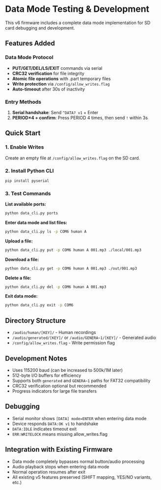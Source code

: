 # Data Mode Testing & Development

This v6 firmware includes a complete data mode implementation for SD card debugging and development.

## Features Added

### Data Mode Protocol
- **PUT/GET/DEL/LS/EXIT** commands via serial
- **CRC32 verification** for file integrity
- **Atomic file operations** with .part temporary files
- **Write protection** via `/config/allow_writes.flag`
- **Auto-timeout** after 30s of inactivity

### Entry Methods
1. **Serial handshake**: Send `^DATA? v1` + Enter
2. **PERIOD×4 + confirm**: Press PERIOD 4 times, then send `!` within 3s

## Quick Start

### 1. Enable Writes
Create an empty file at `/config/allow_writes.flag` on the SD card.

### 2. Install Python CLI
```bash
pip install pyserial
```

### 3. Test Commands

**List available ports:**
```bash
python data_cli.py ports
```

**Enter data mode and list files:**
```bash
python data_cli.py ls -p COM6 human A
```

**Upload a file:**
```bash
python data_cli.py put -p COM6 human A 001.mp3 ./local/001.mp3
```

**Download a file:**
```bash
python data_cli.py get -p COM6 human A 001.mp3 ./out/001.mp3
```

**Delete a file:**
```bash
python data_cli.py del -p COM6 human A 001.mp3
```

**Exit data mode:**
```bash
python data_cli.py exit -p COM6
```

## Directory Structure
- `/audio/human/[KEY]/` - Human recordings
- `/audio/generated/[KEY]/` or `/audio/GENERA~1/[KEY]/` - Generated audio
- `/config/allow_writes.flag` - Write permission flag

## Development Notes
- Uses 115200 baud (can be increased to 500k/1M later)
- 512-byte I/O buffers for efficiency
- Supports both `generated` and `GENERA~1` paths for FAT32 compatibility
- CRC32 verification optional but recommended
- Progress indicators for large file transfers

## Debugging
- Serial monitor shows `[DATA] mode=ENTER` when entering data mode
- Device responds `DATA:OK v1` to handshake
- `DATA:IDLE` indicates timeout exit
- `ERR:WRITELOCK` means missing allow_writes.flag

## Integration with Existing Firmware
- Data mode completely bypasses normal button/audio processing
- Audio playback stops when entering data mode
- Normal operation resumes after exit
- All existing v5 features preserved (SHIFT mapping, YES/NO variants, etc.)
